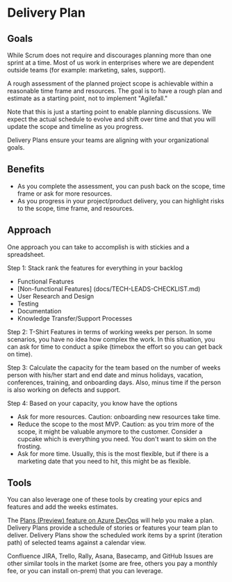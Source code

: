 # Delivery Plan

## Goals

While Scrum does not require and discourages planning more than one sprint at a time. Most of us work in enterprises where we are dependent outside teams (for example: marketing, sales, support).

A rough assessment of the planned project scope is achievable within a reasonable time frame and resources. The goal is to have a rough plan and estimate as a starting point, not to implement "Agilefall."

Note that this is just a starting point to enable planning discussions. We expect the actual schedule to evolve and shift over time and that you will update the scope and timeline as you progress.

Delivery Plans ensure your teams are aligning with your organizational goals.

## Benefits

- As you complete the assessment, you can push back on the scope, time frame or ask for more resources.
- As you progress in your project/product delivery, you can highlight risks to the scope, time frame, and resources.

## Approach

One approach you can take to accomplish is with stickies and a spreadsheet.

Step 1: Stack rank the features for everything in your backlog

- Functional Features
- [Non-functional Features] (docs/TECH-LEADS-CHECKLIST.md)
- User Research and Design
- Testing
- Documentation
- Knowledge Transfer/Support Processes

Step 2: T-Shirt Features in terms of working weeks per person. In some scenarios, you have no idea how complex the work. In this situation, you can ask for time to conduct a spike (timebox the effort so you can get back on time).

Step 3: Calculate the capacity for the team based on the number of weeks person with his/her start and end date and minus holidays, vacation, conferences, training, and onboarding days. Also, minus time if the person is also working on defects and support.

Step 4: Based on your capacity, you know have the options

- Ask for more resources. Caution: onboarding new resources take time.
- Reduce the scope to the most MVP.  Caution: as you trim more of the scope, it might be valuable anymore to the customer. Consider a cupcake which is everything you need. You don't want to skim on the frosting.
- Ask for more time. Usually, this is the most flexible, but if there is a marketing date that you need to hit, this might be as flexible.

## Tools

You can also leverage one of these tools by creating your epics and features and add the weeks estimates.

The [Plans (Preview) feature on Azure DevOps](https://learn.microsoft.com/en-us/azure/devops/project/navigation/preview-features?view=azure-devops) will help you make a plan. Delivery Plans provide a schedule of stories or features your team plan to deliver. Delivery Plans show the scheduled work items by a sprint (iteration path) of selected teams against a calendar view.

Confluence JIRA, Trello, Rally, Asana, Basecamp, and GitHub Issues are other similar tools in the market (some are free, others you pay a monthly fee, or you can install on-prem) that you can leverage.
